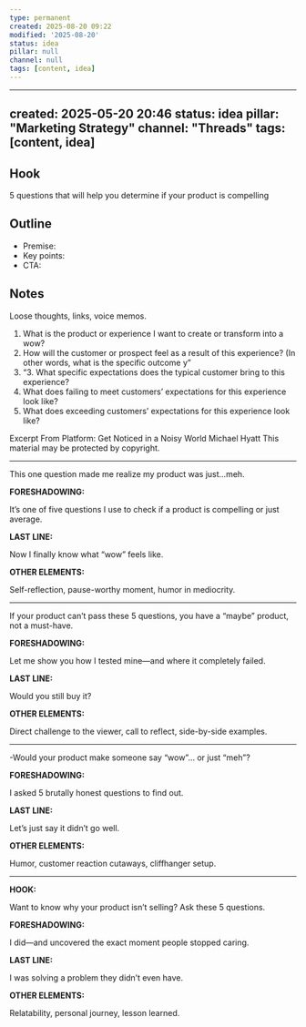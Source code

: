 ```yaml
---
type: permanent
created: 2025-08-20 09:22
modified: '2025-08-20'
status: idea
pillar: null
channel: null
tags: [content, idea]
---
```

---
created: 2025-05-20 20:46
status: idea
pillar: "Marketing Strategy"
channel: "Threads"
tags: [content, idea]
---

## Hook  
5 questions that will help you determine if your product is compelling

## Outline  
- Premise:  
- Key points:  
- CTA:  

## Notes  
Loose thoughts, links, voice memos.

1. What is the product or experience I want to create or transform into a wow?
2. How will the customer or prospect feel as a result of this experience? (In other words, what is the specific outcome y”
3. “3. What specific expectations does the typical customer bring to this experience?
4. What does failing to meet customers’ expectations for this experience look like?
5. What does exceeding customers’ expectations for this experience look like?

Excerpt From
Platform: Get Noticed in a Noisy World
Michael Hyatt
This material may be protected by copyright.


---
This one question made me realize my product was just…meh.

**FORESHADOWING:**

It’s one of five questions I use to check if a product is compelling or just average.

**LAST LINE:**

Now I finally know what “wow” feels like.

**OTHER ELEMENTS:**

Self-reflection, pause-worthy moment, humor in mediocrity.

---
If your product can’t pass these 5 questions, you have a “maybe” product, not a must-have.

**FORESHADOWING:**

Let me show you how I tested mine—and where it completely failed.

**LAST LINE:**

Would you still buy it?

**OTHER ELEMENTS:**

Direct challenge to the viewer, call to reflect, side-by-side examples.

---

-Would your product make someone say “wow”… or just “meh”?

**FORESHADOWING:**

I asked 5 brutally honest questions to find out.

**LAST LINE:**

Let’s just say it didn’t go well.

**OTHER ELEMENTS:**

Humor, customer reaction cutaways, cliffhanger setup.

---

**HOOK:**

Want to know why your product isn’t selling? Ask these 5 questions.

**FORESHADOWING:**

I did—and uncovered the exact moment people stopped caring.

**LAST LINE:**

I was solving a problem they didn’t even have.

**OTHER ELEMENTS:**

Relatability, personal journey, lesson learned.

